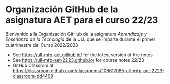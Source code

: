 # Organización GitHub de la asignatura AET para el curso 22/23

Bienvenido a la Organización GitHub de la asignatura *Aprendizaje y Enseñanza de la Tecnología* de la ULL que se imparte durante el primer cuatrimestre del Curso 2022/2023


* See <https://ull-mfp-aet.github.io/> for the latest version of the notes
* See <https://ull-mfp-aet-2223.github.io/> for course notes 22/23
* GitHub Classrom at: <https://classroom.github.com/classrooms/108617085-ull-mfp-aet-2223-classroom-dd4499>

